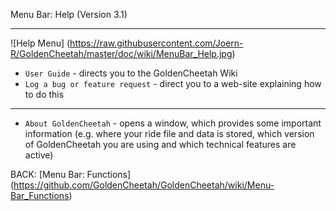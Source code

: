 Menu Bar: Help (Version 3.1)
***

![Help Menu] (https://raw.githubusercontent.com/Joern-R/GoldenCheetah/master/doc/wiki/MenuBar_Help.jpg)

* `User Guide` - directs you to the GoldenCheetah Wiki
* `Log a bug or feature request` - direct you to a web-site explaining how to do this

***

* `About GoldenCheetah` - opens a window, which provides some important information (e.g. where your ride file and data is stored, which version of GoldenCheetah you are using and which technical features are active)

BACK: [Menu Bar: Functions] (https://github.com/GoldenCheetah/GoldenCheetah/wiki/Menu-Bar_Functions)